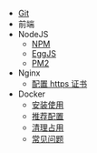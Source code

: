 - [Git](/notes/git/cmd)
- 前端
- NodeJS
  - [NPM](/notes/nodejs/)
  - [EggJS](/notes/nodejs/)
  - [PM2](/notes/nodejs/)
- Nginx
  - [配置 https 证书](/notes/nginx/nginx-ssl)
- Docker
  - [安装使用](/notes/docker/docker-install)
  - [推荐配置](/notes/docker/docker-daemon)
  - [清理占用](/notes/docker/docker-clean)
  - [常见问题](/notes/docker/docker-faq)
